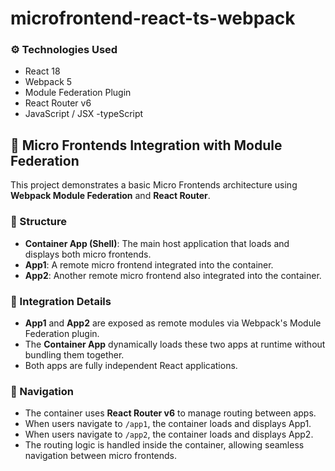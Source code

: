 # microfrontend-react-ts-webpack

### ⚙️ Technologies Used

- React 18
- Webpack 5
- Module Federation Plugin
- React Router v6
- JavaScript / JSX
-typeScript

## 🧩 Micro Frontends Integration with Module Federation

This project demonstrates a basic Micro Frontends architecture using **Webpack Module Federation** and **React Router**.

### 🧱 Structure

- **Container App (Shell)**: The main host application that loads and displays both micro frontends.
- **App1**: A remote micro frontend integrated into the container.
- **App2**: Another remote micro frontend also integrated into the container.

### 🔗 Integration Details

- **App1** and **App2** are exposed as remote modules via Webpack's Module Federation plugin.
- The **Container App** dynamically loads these two apps at runtime without bundling them together.
- Both apps are fully independent React applications.

### 🧭 Navigation

- The container uses **React Router v6** to manage routing between apps.
- When users navigate to `/app1`, the container loads and displays App1.
- When users navigate to `/app2`, the container loads and displays App2.
- The routing logic is handled inside the container, allowing seamless navigation between micro frontends.
